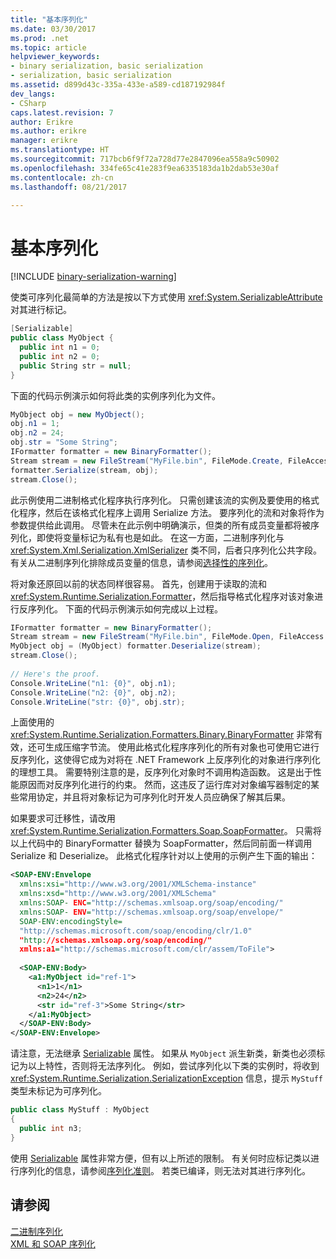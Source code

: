 ```yaml
---
title: "基本序列化"
ms.date: 03/30/2017
ms.prod: .net
ms.topic: article
helpviewer_keywords:
- binary serialization, basic serialization
- serialization, basic serialization
ms.assetid: d899d43c-335a-433e-a589-cd187192984f
dev_langs:
- CSharp
caps.latest.revision: 7
author: Erikre
ms.author: erikre
manager: erikre
ms.translationtype: HT
ms.sourcegitcommit: 717bcb6f9f72a728d77e2847096ea558a9c50902
ms.openlocfilehash: 334fe65c41e283f9ea6335183da1b2dab53e30af
ms.contentlocale: zh-cn
ms.lasthandoff: 08/21/2017

---
```

# <a name="basic-serialization"></a>基本序列化

[!INCLUDE [binary-serialization-warning](../../../includes/binary-serialization-warning.md)]

使类可序列化最简单的方法是按以下方式使用 <xref:System.SerializableAttribute> 对其进行标记。  
  
```csharp  
[Serializable]  
public class MyObject {  
  public int n1 = 0;  
  public int n2 = 0;  
  public String str = null;  
}  
```  
  
下面的代码示例演示如何将此类的实例序列化为文件。  
  
```csharp  
MyObject obj = new MyObject();  
obj.n1 = 1;  
obj.n2 = 24;  
obj.str = "Some String";  
IFormatter formatter = new BinaryFormatter();  
Stream stream = new FileStream("MyFile.bin", FileMode.Create, FileAccess.Write, FileShare.None);  
formatter.Serialize(stream, obj);  
stream.Close();  
```  
  
此示例使用二进制格式化程序执行序列化。 只需创建该流的实例及要使用的格式化程序，然后在该格式化程序上调用 Serialize 方法。 要序列化的流和对象将作为参数提供给此调用。 尽管未在此示例中明确演示，但类的所有成员变量都将被序列化，即使将变量标记为私有也是如此。 在这一方面，二进制序列化与 <xref:System.Xml.Serialization.XmlSerializer> 类不同，后者只序列化公共字段。 有关从二进制序列化排除成员变量的信息，请参阅[选择性的序列化](selective-serialization.md)。  
  
将对象还原回以前的状态同样很容易。 首先，创建用于读取的流和 <xref:System.Runtime.Serialization.Formatter>，然后指导格式化程序对该对象进行反序列化。 下面的代码示例演示如何完成以上过程。  
  
```csharp  
IFormatter formatter = new BinaryFormatter();  
Stream stream = new FileStream("MyFile.bin", FileMode.Open, FileAccess.Read, FileShare.Read);  
MyObject obj = (MyObject) formatter.Deserialize(stream);  
stream.Close();  
  
// Here's the proof.  
Console.WriteLine("n1: {0}", obj.n1);  
Console.WriteLine("n2: {0}", obj.n2);  
Console.WriteLine("str: {0}", obj.str);  
```  
  
上面使用的 <xref:System.Runtime.Serialization.Formatters.Binary.BinaryFormatter> 非常有效，还可生成压缩字节流。 使用此格式化程序序列化的所有对象也可使用它进行反序列化，这使得它成为对将在 .NET Framework 上反序列化的对象进行序列化的理想工具。 需要特别注意的是，反序列化对象时不调用构造函数。 这是出于性能原因而对反序列化进行的约束。 然而，这违反了运行库对对象编写器制定的某些常用协定，并且将对象标记为可序列化时开发人员应确保了解其后果。  
  
如果要求可迁移性，请改用 <xref:System.Runtime.Serialization.Formatters.Soap.SoapFormatter>。 只需将以上代码中的 BinaryFormatter 替换为 SoapFormatter，然后同前面一样调用 Serialize 和 Deserialize。 此格式化程序针对以上使用的示例产生下面的输出：  
  
```xml  
<SOAP-ENV:Envelope  
  xmlns:xsi="http://www.w3.org/2001/XMLSchema-instance"  
  xmlns:xsd="http://www.w3.org/2001/XMLSchema"   
  xmlns:SOAP- ENC="http://schemas.xmlsoap.org/soap/encoding/"  
  xmlns:SOAP- ENV="http://schemas.xmlsoap.org/soap/envelope/"  
  SOAP-ENV:encodingStyle=  
  "http://schemas.microsoft.com/soap/encoding/clr/1.0"  
  "http://schemas.xmlsoap.org/soap/encoding/"  
  xmlns:a1="http://schemas.microsoft.com/clr/assem/ToFile">  
  
  <SOAP-ENV:Body>  
    <a1:MyObject id="ref-1">  
      <n1>1</n1>  
      <n2>24</n2>  
      <str id="ref-3">Some String</str>  
    </a1:MyObject>  
  </SOAP-ENV:Body>  
</SOAP-ENV:Envelope>  
```  
  
请注意，无法继承 [Serializable](xref:System.SerializableAttribute) 属性。 如果从 `MyObject` 派生新类，新类也必须标记为以上特性，否则将无法序列化。 例如，尝试序列化以下类的实例时，将收到 <xref:System.Runtime.Serialization.SerializationException> 信息，提示 `MyStuff` 类型未标记为可序列化。  
  
```csharp  
public class MyStuff : MyObject   
{  
  public int n3;  
}  
```  
  
 使用 [Serializable](xref:System.SerializableAttribute) 属性非常方便，但有以上所述的限制。 有关何时应标记类以进行序列化的信息，请参阅[序列化准则](serialization-guidelines.md)。 若类已编译，则无法对其进行序列化。  
  
## <a name="see-also"></a>请参阅  
 [二进制序列化](binary-serialization.md)   
 [XML 和 SOAP 序列化](xml-and-soap-serialization.md)

